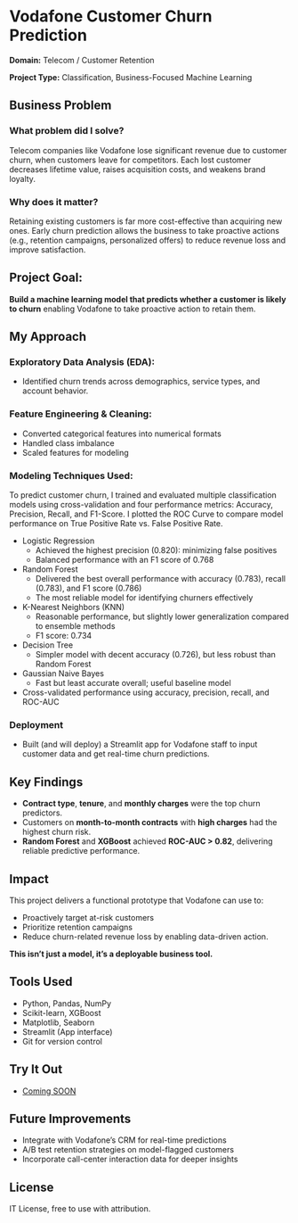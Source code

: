 # Vodafone Customer Churn Prediction
**Domain:** Telecom / Customer Retention

**Project Type:** Classification, Business-Focused Machine Learning

## Business Problem

### What problem did I solve?

Telecom companies like Vodafone lose significant revenue due to customer churn, when customers leave for competitors. Each lost customer decreases lifetime value, raises acquisition costs, and weakens brand loyalty.

### Why does it matter?
Retaining existing customers is far more cost-effective than acquiring new ones. Early churn prediction allows the business to take proactive actions (e.g., retention campaigns, personalized offers) to reduce revenue loss and improve satisfaction.

## Project Goal:
**Build a machine learning model that predicts whether a customer is likely to churn** enabling Vodafone to take proactive action to retain them.

## My Approach
### Exploratory Data Analysis (EDA):
   -  Identified churn trends across demographics, service types, and account behavior.
### Feature Engineering & Cleaning:
  - Converted categorical features into numerical formats
  - Handled class imbalance
  - Scaled features for modeling
### Modeling Techniques Used:
To predict customer churn, I trained and evaluated multiple classification models using cross-validation and four performance metrics: Accuracy, Precision, Recall, and F1-Score.  I plotted the ROC Curve to compare model performance on True Positive Rate vs. False Positive Rate.
  - Logistic Regression
     - Achieved the highest precision (0.820):  minimizing false positives
     - Balanced performance with an F1 score of 0.768
  - Random Forest
     - Delivered the best overall performance with accuracy (0.783), recall (0.783), and F1 score (0.786)
     - The most reliable model for identifying churners effectively
  - K-Nearest Neighbors (KNN)
     - Reasonable performance, but slightly lower generalization compared to ensemble methods
     - F1 score: 0.734
  - Decision Tree
     - Simpler model with decent accuracy (0.726), but less robust than Random Forest
  - Gaussian Naive Bayes
     - Fast but least accurate overall; useful baseline model
  - Cross-validated performance using accuracy, precision, recall, and ROC-AUC
### Deployment
  - Built (and will deploy) a Streamlit app for Vodafone staff to input customer data and get real-time churn predictions.

## Key Findings
 - **Contract type**, **tenure**, and **monthly charges** were the top churn predictors.
 - Customers on **month-to-month contracts** with **high charges** had the highest churn risk.
 - **Random Forest** and **XGBoost** achieved **ROC-AUC > 0.82**, delivering reliable predictive performance.

## Impact
This project delivers a functional prototype that Vodafone can use to:
 - Proactively target at-risk customers
 - Prioritize retention campaigns
 - Reduce churn-related revenue loss by enabling data-driven action.
   
**This isn’t just a model, it’s a deployable business tool.**
## Tools Used
- Python, Pandas, NumPy
- Scikit-learn, XGBoost
- Matplotlib, Seaborn
- Streamlit (App interface)
- Git for version control
## Try It Out
-  [Coming SOON](#)
## Future Improvements
- Integrate with Vodafone’s CRM for real-time predictions
- A/B test retention strategies on model-flagged customers
- Incorporate call-center interaction data for deeper insights  
## License
IT License, free to use with attribution.
